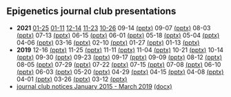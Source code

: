 ## Epigenetics journal club presentations

* **2021** [01-25](presentations/20210125/slides.html)
[01-11](presentations/20210111/slides.html)
[12-14](presentations/20201214/slides.html)
[11-23](presentations/20201123/slides.html)
[10-26](presentations/20201026/slides.html)
09-14 [(pptx)](presentations/20200914-journal-club.pptx)
09-07 [(pptx)](presentations/20200907-journal-club.pptx)
08-03 [(pptx)](presentations/20200803-journal-club.pptx)
07-13 [(pptx)](presentations/20200713-journal-club.pptx)
06-15 [(pptx)](presentations/20200615-journal-club.pptx)
06-01 [(pptx)](presentations/20200601-journal-club.pptx)
05-18 [(pptx)](presentations/20200518-journal-club.pptx)
05-04 [(pptx)](presentations/20200504-journal-club.pptx)
04-06 [(pptx)](presentations/20200406-journal-club.pptx)
03-16 [(pptx)](presentations/20200316-journal-club.pptx)
02-10 [(pptx)](presentations/20200210-journal-club.pptx)
01-27 [(pptx)](presentations/20200127-journal-club.pptx)
01-13 [(pptx)](presentations/20200113-journal-club.pptx)
* **2019** 12-16 [(pptx)](presentations/20191216-journal-club.pptx)
11-25 [(pptx)](presentations/20191125-journal-club.pptx)
11-11 [(pptx)](presentations/20191111-journal-club.pptx)
11-04 [(pptx)](presentations/20191104-journal-club.pptx)
10-21 [(pptx)](presentations/20191021-journal-club.pptx)
10-14 [(pptx)](presentations/20191014-journal-club.pptx)
09-30 [(pptx)](presentations/20190930-journal-club.pptx)
09-23 [(pptx)](presentations/20190923-journal-club.pptx)
09-17 [(pptx)](presentations/20190917-journal-club.pptx)
09-09 [(pptx)](presentations/20190909-journal-club.pptx)
08-12 [(pptx)](presentations/20190812-journal-club.pptx)
08-05 [(pptx)](presentations/20190805-journal-club.pptx)
07-29 [(pptx)](presentations/20190729-journal-club.pptx)
07-22 [(pptx)](presentations/20190722-journal-club.pptx)
07-15 [(pptx)](presentations/20190715-journal-club.pptx)
07-08 [(pptx)](presentations/20190708-journal-club.pptx)
06-10 [(pptx)](presentations/20190610-journal-club.pptx)
06-03 [(pptx)](presentations/20190603-journal-club.pptx)
05-20 [(pptx)](presentations/20190520-journal-club.pptx)
04-29 [(pptx)](presentations/20190429-journal-club.pptx)
04-15 [(pptx)](presentations/20190415-journal-club.pptx)
04-08 [(pptx)](presentations/20190408-journal-club.pptx)
04-01 [(pptx)](presentations/20190401-journal-club.pptx)
03-26 [(pptx)](presentations/20190326-journal-club.pptx)
03-12 [(pptx)](presentations/20190312-journal-club.pptx) 
* [journal club notices January 2015 - March 2019](presentations/journal-club-archive.html)
    [(docx)](presentations/journal-club-archive.docx) 
